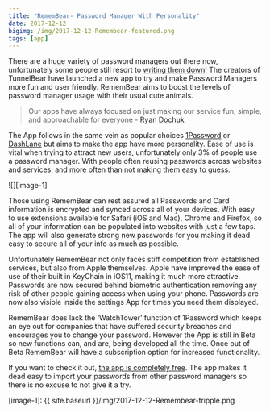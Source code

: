 ```yaml
---
title: "RememBear- Password Manager With Personality"
date: 2017-12-12
bigimg: /img/2017-12-12-Remembear-featured.png
tags: [app]
---
```

There are a huge variety of password managers out there now, unfortunately some people still resort to [writing them down][1]! The creators of TunnelBear have launched a new app to try and make Password Managers more fun and user friendly. RememBear aims to boost the levels of password manager usage with their usual cute animals.

> Our apps have always focused on just making our service fun, simple, and approachable for everyone - [Ryan Dochuk][2]

The App follows in the same vein as popular choices [1Password][3] or [DashLane][4] but aims to make the app have more personality. Ease of use is vital when trying to attract new users, unfortunately only 3% of people use a password manager. With people often reusing passwords across websites and services, and more often than not making them [easy to guess][5]. 

![][image-1]

Those using RememBear can rest assured all Passwords and Card information is encrypted and synced across all of your devices. With easy to use extensions available for Safari (iOS and Mac), Chrome and Firefox, so all of your information can be populated into websites with just a few taps. The app will also generate strong new passwords for you making it dead easy to secure all of your info as much as possible. 

Unfortunately RememBear not only faces stiff competition from established services, but also from Apple themselves. Apple have improved the ease of use of their built in KeyChain in iOS11, making it much more attractive. Passwords are now secured behind biometric authentication removing any risk of other people gaining access when using your phone. Passwords are now also visible inside the settings App for times you need them displayed. 

RememBear does lack the ‘WatchTower’ function of 1Password which keeps an eye out for companies that have suffered security breaches and encourages you to change your password. However the App is still in Beta so new functions can, and are, being developed all the time. Once out of Beta RememBear will have a subscription option for increased functionality. 

If you want to check it out, [the app is completely free][6]. The app makes it dead easy to import your passwords from other password managers so there is no excuse to not give it a try. 

[1]:	https://www.amazon.co.uk/Personal-Internet-Address-Password-Organizer/dp/1441303251/ref=sr_1_2?ie=UTF8&qid=1513086635&sr=8-2&keywords=book+for+passwords
[2]:	https://venturebeat.com/2015/05/12/meet-tunnelbear-the-gorgeous-vpn-app-that-wants-to-bring-online-privacy-to-everyone/
[3]:	https://itunes.apple.com/gb/app/1password/id568903335?mt=8&at=100ltj4
[4]:	https://itunes.apple.com/gb/app/dashlane-password-manager/id517914548?mt=8&at=1000ltj4
[5]:	http://www.telegraph.co.uk/technology/2017/01/16/worlds-common-passwords-revealed-using/
[6]:	https://itunes.apple.com/gb/app/remembear-password-manager/id1145554431?mt=8&at=1000ltj4

[image-1]:	{{ site.baseurl }}/img/2017-12-12-Remembear-tripple.png